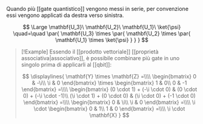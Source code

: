 Quando più [[gate quantistico]] vengono messi in serie, per convenzione essi vengono applicati da destra verso sinistra.

$$
\Large
\mathbf{U_3}\ \mathbf{U_2}\ \mathbf{U_1}\ \ket{\psi}
\quad=\quad
\par{
	\mathbf{U_3} \times 
	\par{
		\mathbf{U_2} \times 
		\par{
			\mathbf{U_1} \times 
			\ket{\psi}
		}
	}
}
$$


> [!Example]
> Essendo il [[prodotto vettoriale]] [[proprietà associativa|associativo]], è possibile combinare più gate in uno singolo prima di applicarli al [[qbit]]:
> 
> $$
> \displaylines{
> 	\mathbf{Y} \times \mathbf{Z}
> 	=\\\\
> 	\begin{bmatrix}
> 		0 & -\i\\
> 		\i & 0
> 	\end{bmatrix}
> 	\times
> 	\begin{bmatrix}
> 		1 & 0\\
> 		0 & -1
> 	\end{bmatrix}
> 	=\\\\
> 	\begin{bmatrix}
> 		(0 \cdot 1) + (-\i \cdot 0) & (0 \cdot 0) + (-\i \cdot -1)\\
> 		(\i \cdot 1) + (0 \cdot 0) & (\i \cdot 0) + (-1 \cdot 0)
> 	\end{bmatrix}
> 	=\\\\
> 	\begin{bmatrix}
> 		0 & \i\\
> 		\i & 0
> 	\end{bmatrix}
> 	=\\\\
> 	\i \cdot
> 	\begin{bmatrix}
> 		0 & 1\\
> 		1 & 0
> 	\end{bmatrix}
> 	=\\\\
> 	\i \cdot \mathbf{X}
> }
> $$

> 